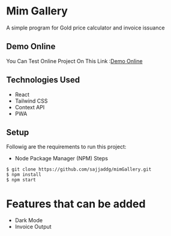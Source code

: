 # Mim Gallery
A simple program for Gold price calculator and invoice issuance

## Demo Online
You Can Test Online Project On This Link :[Demo Online](https://sajjaddg.github.io/mimGallery/)

## Technologies Used
+ React
+ Tailwind CSS
+ Context API
+ PWA

## Setup
Followig are the requirements to run this project:
+ Node Package Manager (NPM)
Steps
```
$ git clone https://github.com/sajjaddg/mimGallery.git
$ npm install
$ npm start
```
# Features that can be added
+ Dark Mode
+ Invoice Output
